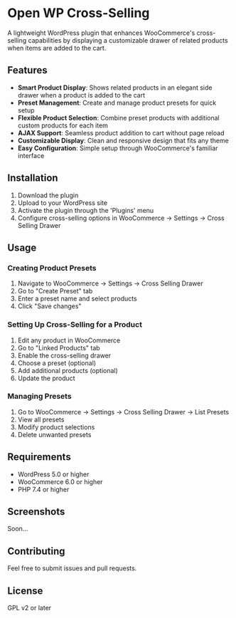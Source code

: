 # Open WP Cross-Selling

A lightweight WordPress plugin that enhances WooCommerce's cross-selling capabilities by displaying a customizable drawer of related products when items are added to the cart.

## Features

-   **Smart Product Display**: Shows related products in an elegant side drawer when a product is added to the cart
-   **Preset Management**: Create and manage product presets for quick setup
-   **Flexible Product Selection**: Combine preset products with additional custom products for each item
-   **AJAX Support**: Seamless product addition to cart without page reload
-   **Customizable Display**: Clean and responsive design that fits any theme
-   **Easy Configuration**: Simple setup through WooCommerce's familiar interface

## Installation

1. Download the plugin
2. Upload to your WordPress site
3. Activate the plugin through the 'Plugins' menu
4. Configure cross-selling options in WooCommerce → Settings → Cross Selling Drawer

## Usage

### Creating Product Presets

1. Navigate to WooCommerce → Settings → Cross Selling Drawer
2. Go to "Create Preset" tab
3. Enter a preset name and select products
4. Click "Save changes"

### Setting Up Cross-Selling for a Product

1. Edit any product in WooCommerce
2. Go to "Linked Products" tab
3. Enable the cross-selling drawer
4. Choose a preset (optional)
5. Add additional products (optional)
6. Update the product

### Managing Presets

1. Go to WooCommerce → Settings → Cross Selling Drawer → List Presets
2. View all presets
3. Modify product selections
4. Delete unwanted presets

## Requirements

-   WordPress 5.0 or higher
-   WooCommerce 6.0 or higher
-   PHP 7.4 or higher

## Screenshots

Soon...

## Contributing

Feel free to submit issues and pull requests.

## License

GPL v2 or later
